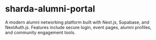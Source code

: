 # sharda-alumni-portal
A modern alumni networking platform built with Next.js, Supabase, and NextAuth.js. Features include secure login, event pages, alumni profiles, and community engagement tools.
